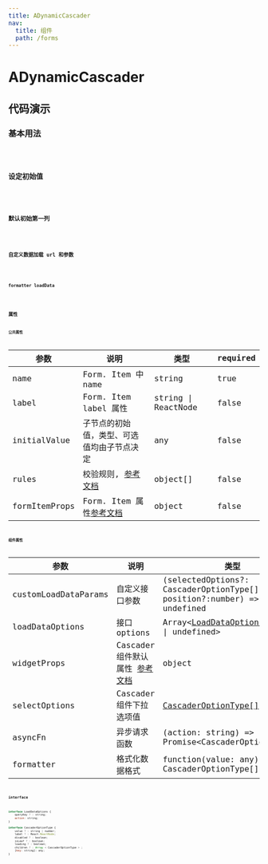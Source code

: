 ```yaml
---
title: ADynamicCascader
nav:
  title: 组件
  path: /forms
---
```


# ADynamicCascader

## 代码演示

### 基本用法

<code src="./demo/demo1.tsx" />

### 设定初始值

<code src="./demo/demo2.tsx" />

### 默认初始第一列

<code src="./demo/demo3.tsx" />

### 自定义数据加载 url 和参数

<code src="./demo/demo4.tsx" />

### formatter loadData

<code src="./demo/demo5.tsx" />

## 属性

### 公共属性

| 参数                  | 说明                                                                                                                                  | 类型                | required |
| --------------------- | ------------------------------------------------------------------------------------------------------------------------------------- | ------------------- | -------- |
| name                  | Form. Item 中 name                                                                                                                            | string              | true     |
| label                 | Form. Item label 属性                                                                                                                  | string \| ReactNode | false    |
| initialValue          | 子节点的初始值，类型、可选值均由子节点决定                                                                                            | any                 | false    |
| rules                 | 校验规则, [参考文档](https://ant.design/components/form-cn/#Rule)                                     | object[]            | false    |
| formItemProps         | Form. Item 属性[参考文档](https://ant.design/components/form-cn/#Form.Item)                                                            | object              | false    |

### 组件属性

| 参数          | 说明                  | 类型                                                                                           | required |
| ------------- | --------------------- | ---------------------------------------------------------------------------------------------- | -------- |
| customLoadDataParams  | 自定义接口参数   | (selectedOptions?: CascaderOptionType[], position?:number) => string \| undefined  | true           |
| loadDataOptions  | 接口options   | Array<[LoadDataOptions](#interface) \| null \| undefined>   | true           |
| widgetProps | Cascader组件默认属性 [参考文档](https://ant.design/components/cascader-cn/#API) | object              | false    |
| selectOptions | Cascader组件下拉选项值 | [CascaderOptionType[]](#interface) | false     |
| asyncFn | 异步请求函数 | (action: string) => Promise<CascaderOptionType[]> | false |
| formatter | 格式化数据格式 |      function(value: any): CascaderOptionType[]        | false    |

### interface

``` javascript
interface LoadDataOptions {
    queryKey ? : string;
    action: string;
}

interface CascaderOptionType {
    value ? : string | number;
    label ? : React.ReactNode;
    disabled ? : boolean;
    isLeaf ? : boolean;
    loading ? : boolean;
    children ? : Array < CascaderOptionType > ;
    [key: string]: any;
}
```
